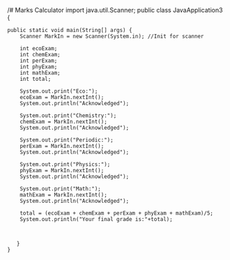 /# Marks Calculator
import java.util.Scanner;
public class JavaApplication3 {

    public static void main(String[] args) {
        Scanner MarkIn = new Scanner(System.in); //Init for scanner 
        
        int ecoExam;
        int chemExam;
        int perExam;
        int phyExam;
        int mathExam;
        int total;
        
        System.out.print("Eco:");
        ecoExam = MarkIn.nextInt();
        System.out.println("Acknowledged");
        
        System.out.print("Chemistry:");
        chemExam = MarkIn.nextInt();
        System.out.println("Acknowledged");
        
        System.out.print("Periodic:");
        perExam = MarkIn.nextInt();
        System.out.println("Acknowledged");
        
        System.out.print("Physics:");
        phyExam = MarkIn.nextInt();
        System.out.println("Acknowledged");
        
        System.out.print("Math:");
        mathExam = MarkIn.nextInt();
        System.out.println("Acknowledged");
        
        total = (ecoExam + chemExam + perExam + phyExam + mathExam)/5;
        System.out.println("Your final grade is:"+total);
        
        
        
       }
    }
